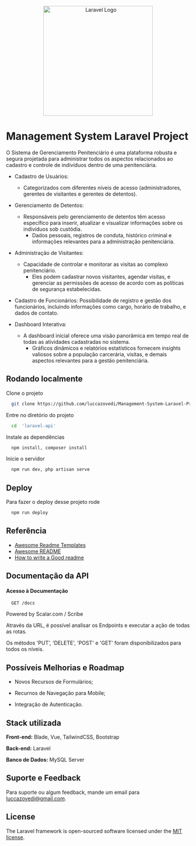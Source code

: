 <p align="center"><a href="https://laravel.com" target="_blank"><img src="https://raw.githubusercontent.com/laravel/art/master/logo-lockup/5%20SVG/2%20CMYK/1%20Full%20Color/laravel-logolockup-cmyk-red.svg" width="300" alt="Laravel Logo"></a></p>

# Management System Laravel Project

O Sistema de Gerenciamento Penitenciário é uma plataforma robusta e segura projetada para administrar todos os aspectos relacionados ao cadastro e controle de indivíduos dentro de uma penitenciária. 

- Cadastro de Usuários: 
    - Categorizados com diferentes níveis de acesso (administradores, gerentes de visitantes e gerentes de detentos). 

- Gerenciamento de Detentos:
    - Responsáveis pelo gerenciamento de detentos têm acesso específico para inserir, atualizar e visualizar informações sobre os indivíduos sob custódia. 
        - Dados pessoais, registros de conduta, histórico criminal e informações relevantes para a administração penitenciária.

- Administração de Visitantes: 
    - Capacidade de controlar e monitorar as visitas ao complexo penitenciário. 
        - Eles podem cadastrar novos visitantes, agendar visitas, e gerenciar as permissões de acesso de acordo com as políticas de segurança estabelecidas.

- Cadastro de Funcionários: 
Possibilidade de registro e gestão dos funcionários, incluindo informações como cargo, horário de trabalho, e dados de contato.  

- Dashboard Interativa: 
    - A dashboard inicial oferece uma visão panorâmica em tempo real de todas as atividades cadastradas no sistema. 
        - Gráficos dinâmicos e relatórios estatísticos fornecem insights valiosos sobre a população carcerária, visitas, e demais aspectos relevantes para a gestão penitenciária.




## Rodando localmente

Clone o projeto

```bash
  git clone https://github.com/luccazovedi/Management-System-Laravel-Project.git
```

Entre no diretório do projeto

```bash
  cd  'laravel-api'
```

Instale as dependências

```bash
  npm install, composer install
```

Inicie o servidor

```bash
  npm run dev, php artisan serve
```

## Deploy

Para fazer o deploy desse projeto rode

```bash
  npm run deploy
```


## Referência

 - [Awesome Readme Templates](https://awesomeopensource.com/project/elangosundar/awesome-README-templates)
 - [Awesome README](https://github.com/matiassingers/awesome-readme)
 - [How to write a Good readme](https://bulldogjob.com/news/449-how-to-write-a-good-readme-for-your-github-project)


## Documentação da API

#### Acesso à Documentação

```http
  GET /docs
```
Powered by Scalar.com / Scribe

Através da URL, é possível analisar os Endpoints e executar a ação de todas as rotas.

Os métodos 'PUT', 'DELETE', 'POST' e 'GET' foram disponibilizados para todos os níveis.

## Possíveis Melhorias e Roadmap

- Novos Recursos de Formulários;

- Recurnos de Navegação para Mobile;

- Integração de Autenticação.

## Stack utilizada

**Front-end:** Blade, Vue, TailwindCSS, Bootstrap

**Back-end:** Laravel

**Banco de Dados:** MySQL Server


## Suporte e Feedback


Para suporte ou algum feedback, mande um email para luccazovedi@gmail.com.
## License

The Laravel framework is open-sourced software licensed under the [MIT license](https://opensource.org/licenses/MIT).
